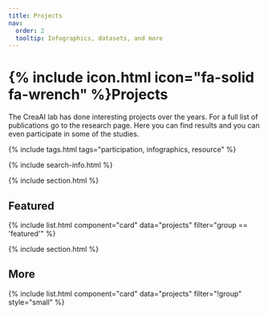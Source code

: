 ```yaml
---
title: Projects
nav:
  order: 2
  tooltip: Infographics, datasets, and more
---
```


# {% include icon.html icon="fa-solid fa-wrench" %}Projects

The CreaAI lab has done interesting projects over the years. For a full list of publications go to the research page. Here you can find results and you can even participate in some of the studies. 

{% include tags.html tags="participation, infographics, resource" %}

{% include search-info.html %}

{% include section.html %}

## Featured

{% include list.html component="card" data="projects" filter="group == 'featured'" %}

{% include section.html %}

## More

{% include list.html component="card" data="projects" filter="!group" style="small" %}
